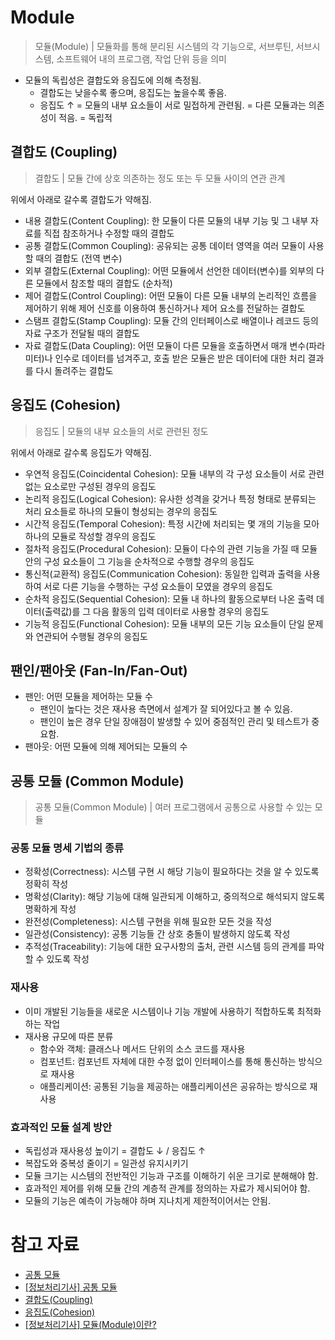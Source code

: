 # Module

> 모듈(Module) | 모듈화를 통해 분리된 시스템의 각 기능으로, 서브루틴, 서브시스템, 소프트웨어 내의 프로그램, 작업 단위 등을 의미

- 모듈의 독립성은 결합도와 응집도에 의해 측정됨.
  - 결합도는 낮을수록 좋으며, 응집도는 높을수록 좋음.
  - 응집도 ↑ = 모듈의 내부 요소들이 서로 밀접하게 관련됨. = 다른 모듈과는 의존성이 적음. = 독립적

## 결합도 (Coupling)

> 결합도 | 모듈 간에 상호 의존하는 정도 또는 두 모듈 사이의 연관 관계

위에서 아래로 갈수록 결합도가 약해짐.

- 내용 결합도(Content Coupling): 한 모듈이 다른 모듈의 내부 기능 및 그 내부 자료를 직접 참조하거나 수정할 때의 결합도
- 공통 결합도(Common Coupling): 공유되는 공통 데이터 영역을 여러 모듈이 사용할 때의 결합도 (전역 변수)
- 외부 결합도(External Coupling): 어떤 모듈에서 선언한 데이터(변수)를 외부의 다른 모듈에서 참조할 때의 결합도 (순차적)
- 제어 결합도(Control Coupling): 어떤 모듈이 다른 모듈 내부의 논리적인 흐름을 제어하기 위해 제어 신호를 이용하여 통신하거나 제어 요소를 전달하는 결합도
- 스탬프 결합도(Stamp Coupling): 모듈 간의 인터페이스로 배열이나 레코드 등의 자료 구조가 전달될 때의 결합도
- 자료 결합도(Data Coupling): 어떤 모듈이 다른 모듈을 호출하면서 매개 변수(파라미터)나 인수로 데이터를 넘겨주고, 호출 받은 모듈은 받은 데이터에 대한 처리 결과를 다시 돌려주는 결합도

## 응집도 (Cohesion)

> 응집도 | 모듈의 내부 요소들의 서로 관련된 정도

위에서 아래로 갈수록 응집도가 약해짐.

- 우연적 응집도(Coincidental Cohesion): 모듈 내부의 각 구성 요소들이 서로 관련 없는 요소로만 구성된 경우의 응집도
- 논리적 응집도(Logical Cohesion): 유사한 성격을 갖거나 특정 형태로 분류되는 처리 요소들로 하나의 모듈이 형성되는 경우의 응집도
- 시간적 응집도(Temporal Cohesion): 특정 시간에 처리되는 몇 개의 기능을 모아 하나의 모듈로 작성할 경우의 응집도
- 절차적 응집도(Procedural Cohesion): 모듈이 다수의 관련 기능을 가질 때 모듈 안의 구성 요소들이 그 기능을 순차적으로 수행할 경우의 응집도
- 통신적(교환적) 응집도(Communication Cohesion): 동일한 입력과 출력을 사용하여 서로 다른 기능을 수행하는 구성 요소들이 모였을 경우의 응집도
- 순차적 응집도(Sequential Cohesion): 모듈 내 하나의 활동으로부터 나온 출력 데이터(출력값)를 그 다음 활동의 입력 데이터로 사용할 경우의 응집도
- 기능적 응집도(Functional Cohesion): 모듈 내부의 모든 기능 요소들이 단일 문제와 연관되어 수행될 경우의 응집도

## 팬인/팬아웃 (Fan-In/Fan-Out)

- 팬인: 어떤 모듈을 제어하는 모듈 수
  -  팬인이 높다는 것은 재사용 측면에서 설계가 잘 되어있다고 볼 수 있음.
  -  팬인이 높은 경우 단일 장애점이 발생할 수 있어 중점적인 관리 및 테스트가 중요함.
- 팬아웃: 어떤 모듈에 의해 제어되는 모듈의 수

## 공통 모듈 (Common Module)

> 공통 모듈(Common Module) | 여러 프로그램에서 공통으로 사용할 수 있는 모듈

### 공통 모듈 명세 기법의 종류

- 정확성(Correctness): 시스템 구현 시 해당 기능이 필요하다는 것을 알 수 있도록 정확히 작성
- 명확성(Clarity): 해당 기능에 대해 일관되게 이해하고, 중의적으로 해석되지 않도록 명확하게 작성
- 완전성(Completeness): 시스템 구현을 위해 필요한 모든 것을 작성
- 일관성(Consistency): 공통 기능들 간 상호 충돌이 발생하지 않도록 작성
- 추적성(Traceability): 기능에 대한 요구사항의 출처, 관련 시스템 등의 관계를 파악할 수 있도록 작성

### 재사용

- 이미 개발된 기능들을 새로운 시스템이나 기능 개발에 사용하기 적합하도록 최적화하는 작업
- 재사용 규모에 따른 분류
  - 함수와 객체: 클래스나 메서드 단위의 소스 코드를 재사용
  - 컴포넌트: 컴포넌트 자체에 대한 수정 없이 인터페이스를 통해 통신하는 방식으로 재사용
  - 애플리케이션: 공통된 기능을 제공하는 애플리케이션은 공유하는 방식으로 재사용

### 효과적인 모듈 설계 방안

- 독립성과 재사용성 높이기 = 결합도 ↓ / 응집도 ↑
- 복잡도와 중복성 줄이기 = 일관성 유지시키기
- 모듈 크기는 시스템의 전반적인 기능과 구조를 이해하기 쉬운 크기로 분해해야 함.
- 효과적인 제어를 위해 모듈 간의 계층적 관계를 정의하는 자료가 제시되어야 함.
- 모듈의 기능은 예측이 가능해야 하며 지나치게 제한적이어서는 안됨.

# 참고 자료

- [공통 모듈](https://m.blog.naver.com/wook2124/222103007122)
- [\[정보처리기사\] 공통 모듈](https://velog.io/@ssook1222/%EC%A0%95%EB%B3%B4%EC%B2%98%EB%A6%AC%EA%B8%B0%EC%82%AC-%EA%B3%B5%ED%86%B5-%EB%AA%A8%EB%93%88)
- [결합도(Coupling)](https://m.blog.naver.com/wook2124/222103004321)
- [응집도(Cohesion)](https://m.blog.naver.com/wook2124/222103004682)
- [\[정보처리기사\] 모듈(Module)이란?](https://deseul.tistory.com/entry/%EC%A0%95%EB%B3%B4%EC%B2%98%EB%A6%AC%EA%B8%B0%EC%82%AC-%EB%AA%A8%EB%93%88Module%EC%9D%B4%EB%9E%80)
